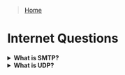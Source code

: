 > [Home](../README.md)

# Internet Questions

<!-- Quality:D -->
<details id="smtp">
<summary><b>What is SMTP?</b></summary>
<blockquote>
Simple Mail Transfer Protocol
</blockquote>
</details>

<!-- Quality:D -->
<details id="udp">
<summary><b>What is UDP?</b></summary>
<blockquote>
User Datagram Protocol: 
</blockquote></details>
